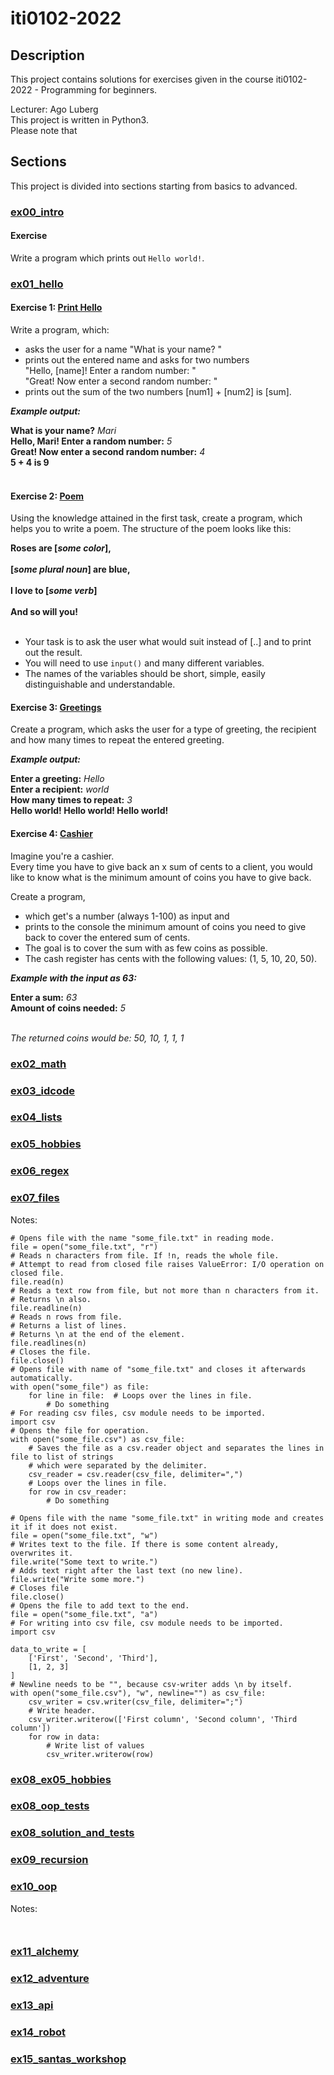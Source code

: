 # iti0102-2022

## Description
This project contains solutions for exercises given in the course iti0102-2022 - Programming for beginners. <br>

Lecturer: Ago Luberg<br />
This project is written in Python3.<br />
Please note that 

## Sections
This project is divided into sections starting from basics to advanced.

### [ex00_intro](./EX/ex00_intro)

#### Exercise

Write a program which prints out `Hello world!`.

### [ex01_hello](./EX/ex01_hello)

#### Exercise 1: [Print Hello](./EX/ex01_hello/hello.py)

Write a program, which:

- asks the user for a name "What is your name? "
- prints out the entered name and asks for two numbers  <br />
"Hello, [name]! Enter a random number: " <br />
"Great! Now enter a second random number: " <br />
- prints out the sum of the two numbers [num1] + [num2] is [sum]. <br />

***Example output:***<br />

**What is your name?** *Mari* <br />
**Hello, Mari! Enter a random number:** *5* <br />
**Great! Now enter a second random number:** *4* <br />
**5 + 4 is 9**<br /><br />

#### Exercise 2: [Poem](./EX/ex01_hello/poem.py)

Using the knowledge attained in the first task, create a program, which helps you to write a poem.
The structure of the poem looks like this:

**Roses are [*some color*],**<br />  
**[*some plural noun*] are blue,**<br />    
**I love to [*some verb*]**<br />    
**And so will you!**<br /><br />

- Your task is to ask the user what would suit instead of [..] and to print out the result.
- You will need to use `input()` and many different variables.
- The names of the variables should be short, simple, easily distinguishable and understandable.

#### Exercise 3: [Greetings](./EX/ex01_hello/greetings.py)

Create a program, which asks the user for a type of greeting, the recipient and how many times to repeat the entered greeting.<br />

***Example output:***<br />

**Enter a greeting:** *Hello*<br />
**Enter a recipient:** *world*<br />
**How many times to repeat:** *3*<br />
**Hello world! Hello world! Hello world!**<br />

#### Exercise 4: [Cashier](./EX/ex01_hello/cashier.py)

Imagine you're a cashier.<br />
Every time you have to give back an x sum of cents to a client, you would like to know what is the minimum amount of coins you have to give back.<br />

Create a program, <br />
- which get's a number (always 1-100) as input and 
- prints to the console the minimum amount of coins you need to give back to cover the entered sum of cents.
- The goal is to cover the sum with as few coins as possible.
- The cash register has cents with the following values: (1, 5, 10, 20, 50).

***Example with the input as 63:***<br />

**Enter a sum:** *63*<br />
**Amount of coins needed:** *5*<br /><br />

*The returned coins would be: 50, 10, 1, 1, 1*

### [ex02_math](./EX/ex02_math)
### [ex03_idcode](./EX/ex03_idcode)
### [ex04_lists](./EX/ex04_lists)
### [ex05_hobbies](./EX/ex05_hobbies)
### [ex06_regex](./EX/ex06_regex)
### [ex07_files](./EX/ex07_files)
Notes:
```Python3
# Opens file with the name "some_file.txt" in reading mode.
file = open("some_file.txt", "r")
# Reads n characters from file. If !n, reads the whole file.
# Attempt to read from closed file raises ValueError: I/O operation on closed file.
file.read(n)
# Reads a text row from file, but not more than n characters from it.
# Returns \n also.
file.readline(n)
# Reads n rows from file.
# Returns a list of lines.
# Returns \n at the end of the element.
file.readlines(n)
# Closes the file.
file.close()
# Opens file with name of "some_file.txt" and closes it afterwards automatically.
with open("some_file") as file:
    for line in file:  # Loops over the lines in file.
        # Do something
# For reading csv files, csv module needs to be imported.
import csv
# Opens the file for operation.
with open("some_file.csv") as csv_file:
    # Saves the file as a csv.reader object and separates the lines in file to list of strings
    # which were separated by the delimiter.
    csv_reader = csv.reader(csv_file, delimiter=",")
    # Loops over the lines in file.
    for row in csv_reader:
        # Do something

```

```Python3
# Opens file with the name "some_file.txt" in writing mode and creates it if it does not exist.
file = open("some_file.txt", "w")
# Writes text to the file. If there is some content already, overwrites it.
file.write("Some text to write.")
# Adds text right after the last text (no new line).
file.write("Write some more.")
# Closes file
file.close()
# Opens the file to add text to the end.
file = open("some_file.txt", "a")
# For writing into csv file, csv module needs to be imported.
import csv

data_to_write = [
    ['First', 'Second', 'Third'],
    [1, 2, 3]
]
# Newline needs to be "", because csv-writer adds \n by itself.
with open("some_file.csv"), "w", newline="") as csv_file:
    csv_writer = csv.writer(csv_file, delimiter=";")
    # Write header.
    csv_writer.writerow(['First column', 'Second column', 'Third column'])
    for row in data:
        # Write list of values
        csv_writer.writerow(row)
```
### [ex08_ex05_hobbies](./EX/ex08_ex05_hobbies)
### [ex08_oop_tests](./EX/ex08_oop_tests)
### [ex08_solution_and_tests](./EX/ex08_solution_and_tests)
### [ex09_recursion](./EX/ex09_recursion)
### [ex10_oop](./EX/ex10_oop)
Notes:
```Python3


```
### [ex11_alchemy](./EX/ex11_alchemy)
### [ex12_adventure](./EX/ex12_adventure)
### [ex13_api](./EX/ex13_api)
### [ex14_robot](./EX/ex14_robot)
### [ex15_santas_workshop](./EX/ex15_santas_workshop)
